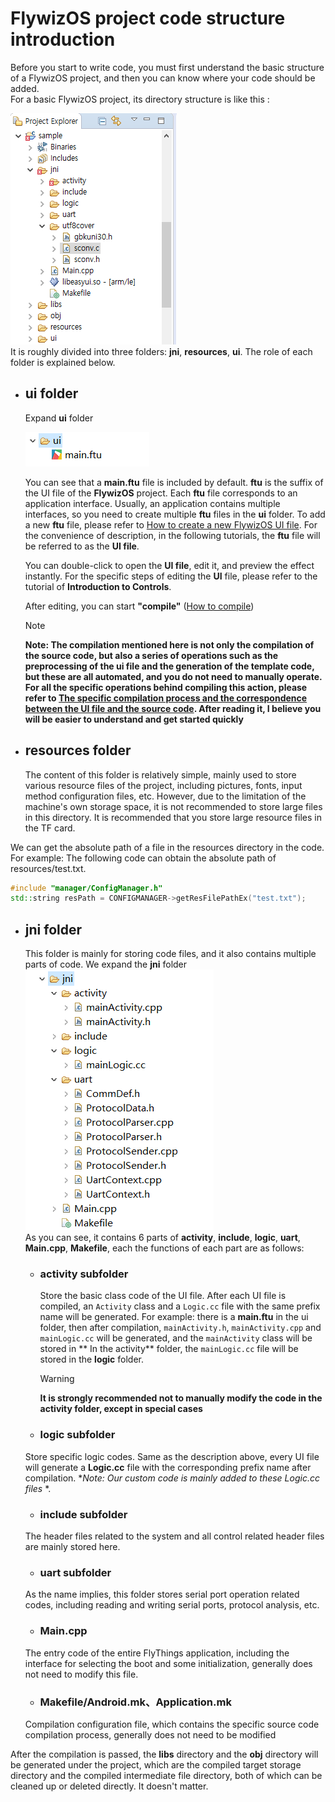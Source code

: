 
# <span id = "project_structure">FlywizOS project code structure introduction</span>
Before you start to write code, you must first understand the basic structure of a FlywizOS project, and then you can know where your code should be added.  
For a basic FlywizOS project, its directory structure is like this :  

![项目结构](assets/project_structure.png)  
It is roughly divided into three folders: **jni**, **resources**, **ui**. The role of each folder is explained below.    

* ## ui  folder  
  Expand **ui** folder   
  
  ![ui文件夹展开](assets/project_ui_expand.png)    
  
  You can see that a **main.ftu** file is included by default. **ftu** is the suffix of the UI file of the **FlywizOS** project. Each **ftu** file corresponds to an application interface. Usually, an application contains multiple interfaces, so you need to create multiple **ftu** files in the **ui** folder. To add a new **ftu** file, please refer to [How to create a new FlywizOS UI file](new_flythings_ui_file.md). For the convenience of description, in the following tutorials, the **ftu** file will be referred to as the **UI file**.
  
  You can double-click to open the **UI file**, edit it, and preview the effect instantly. For the specific steps of editing the **UI** file, please refer to the tutorial of **Introduction to Controls**.
  
  After editing, you can start **"compile"** ([How to compile](how_to_compile_flythings.md))

  > [!Note]
  > **Note: The compilation mentioned here is not only the compilation of the source code, but also a series of operations such as the preprocessing of the ui file and the generation of the template code, but these are all automated, and you do not need to manually operate. For all the specific operations behind compiling this action, please refer to [The specific compilation process and the correspondence between the UI file and the source code](ftu_and_source_relationships.md#ftu_and_source_relationships). After reading it, I believe you will be easier to understand and get started quickly**
  
* ## resources folder  
  The content of this folder is relatively simple, mainly used to store various resource files of the project, including pictures, fonts, input method configuration files, etc. However, due to the limitation of the machine's own storage space, it is not recommended to store large files in this directory. It is recommended that you store large resource files in the TF card.

We can get the absolute path of a file in the resources directory in the code.
  For example: The following code can obtain the absolute path of resources/test.txt.
 ```c++ 
 #include "manager/ConfigManager.h"
 std::string resPath = CONFIGMANAGER->getResFilePathEx("test.txt");
 ```
* ## jni folder  
   This folder is mainly for storing code files, and it also contains multiple parts of code. We expand the **jni** folder  
   ![](assets/project_jni_expand.png)  
   As you can see, it contains 6 parts of **activity**, **include**, **logic**, **uart**, **Main.cpp**, **Makefile**, each the functions of each part are as follows:
   
   * ### activity subfolder  
     Store the basic class code of the UI file. After each UI file is compiled, an `Activity` class and a `Logic.cc` file with the same prefix name will be generated. For example: there is a **main.ftu** in the ui folder, then after compilation, `mainActivity.h`, `mainActivity.cpp` and `mainLogic.cc` will be generated, and the `mainActivity` class will be stored in ** In the activity** folder, the `mainLogic.cc` file will be stored in the **logic** folder.
     > [!Warning] 
     > **It is strongly recommended not to manually modify the code in the activity folder, except in special cases**
     
   * ### logic subfolder   
    Store specific logic codes. Same as the description above, every UI file will generate a **Logic.cc** file with the corresponding prefix name after compilation. **Note: Our custom code is mainly added to these Logic.cc files* *.
   * ### include subfolder
   The header files related to the system and all control related header files are mainly stored here.
   * ### uart subfolder  
    As the name implies, this folder stores serial port operation related codes, including reading and writing serial ports, protocol analysis, etc.
   * ### Main.cpp
    The entry code of the entire FlyThings application, including the interface for selecting the boot and some initialization, generally does not need to modify this file.
   * ### Makefile/Android.mk、Application.mk
    Compilation configuration file, which contains the specific source code compilation process, generally does not need to be modified  

After the compilation is passed, the **libs** directory and the **obj** directory will be generated under the project, which are the compiled target storage directory and the compiled intermediate file directory, both of which can be cleaned up or deleted directly. It doesn't matter.

